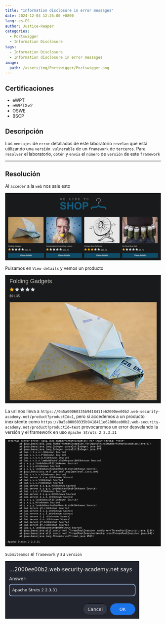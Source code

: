 ```yaml
---
title: "Information disclosure in error messages"
date: 2024-12-03 12:26:00 +0800
lang: es-ES
author: Justice-Reaper
categories:
  - Portswigger
  - Information Disclosure
tags:
  - Information Disclosure
  - Information disclosure in error messages
image:
  path: /assets/img/Portswigger/Portswigger.png
---
```


## Certificaciones

- eWPT
- eWPTXv2
- OSWE
- BSCP
  
## Descripción

Los `mensajes` de `error` detallados de este laboratorio `revelan` que está utilizando una `versión vulnerable` de un `framework` de `terceros`. Para `resolver` el laboratorio, `obtén` y `envía` el `número` de `versión` de este `framework`

---

## Resolución

Al `acceder` a la `web` nos sale esto

![](/assets/img/Information-Disclosure-Lab-1/image_1.png)

Pulsamos en `View details` y vemos un producto

![](/assets/img/Information-Disclosure-Lab-1/image_2.png)

La url nos lleva a `https://0a5a00060335b9418411e62000ee00b2.web-security-academy.net/product?productId=1`, pero si accedemos a un producto inexistente como `https://0a5a00060335b9418411e62000ee00b2.web-security-academy.net/product?productId=test` provocaremos un error desvelando la versión y el framework en uso `Apache Struts 2 2.3.31`

![](/assets/img/Information-Disclosure-Lab-1/image_3.png)

`Submiteamos` el `framework` y su `versión`

![](/assets/img/Information-Disclosure-Lab-1/image_4.png)
